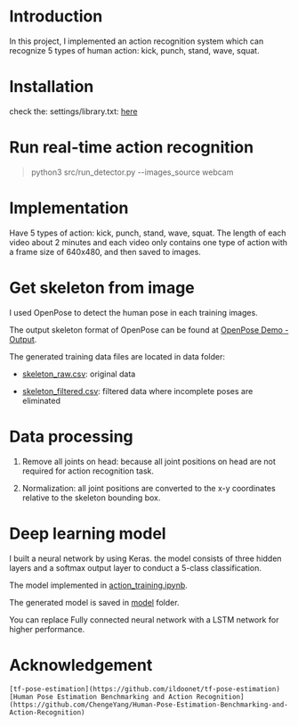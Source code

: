 # Introduction

In this project, I implemented an action recognition system which can recognize 5 types of human action: kick, punch, stand, wave, squat.

# Installation

check the: settings/library.txt: [here](https://github.com/TheK2NumberOne/action-recognition-project/blob/master/action-recognition-using-pose%20estimation-2D/setting/library.txt)

# Run real-time action recognition

> python3 src/run_detector.py --images_source webcam

# Implementation

Have 5 types of action: kick, punch, stand, wave, squat. The length of each video about 2 minutes and each video only contains one type of action with a frame size of 640x480, and then saved to images.

# Get skeleton from image

I used OpenPose to detect the human pose in each training images.

The output skeleton format of OpenPose can be found at [OpenPose Demo - Output](https://github.com/CMU-Perceptual-Computing-Lab/openpose/blob/master/doc/output.md).

The generated training data files are located in data folder:

+ [skeleton_raw.csv](https://github.com/TheK2NumberOne/action-recognition-project/blob/master/action-recognition-using-pose%20estimation-2D/data/skeleton_raw.csv): original data

+ [skeleton_filtered.csv](https://github.com/TheK2NumberOne/action-recognition-project/blob/master/action-recognition-using-pose%20estimation-2D/data/skeleton_filtered.csv): filtered data where incomplete poses are eliminated

# Data processing

1. Remove all joints on head: because all joint positions on head are not required for action recognition task.

2. Normalization: all joint positions are converted to the x-y coordinates relative to the skeleton bounding box.

# Deep learning model

I built a neural network by using Keras. the model consists of three hidden layers and a softmax output layer to conduct a 5-class classification.

The model implemented in [action_training.ipynb](https://github.com/TheK2NumberOne/action-recognition-project/blob/master/action-recognition-using-pose%20estimation-2D/src/Training_action.ipynb).

The generated model is saved in [model](https://github.com/TheK2NumberOne/action-recognition-project/tree/master/action-recognition-using-pose%20estimation-2D/model) folder.

You can replace Fully connected neural network with a LSTM network for higher performance.

# Acknowledgement
    [tf-pose-estimation](https://github.com/ildoonet/tf-pose-estimation)
    [Human Pose Estimation Benchmarking and Action Recognition](https://github.com/ChengeYang/Human-Pose-Estimation-Benchmarking-and-Action-Recognition)
